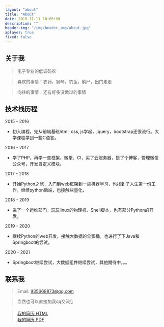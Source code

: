 ```yaml
---
layout: "about"
title: "About"
date: 2019-11-11 10:00:00
description: ""
header-img: "/img/header_img/about.jpg"
aplayer: true
fixed: false
---
```


## 关于我

> 电子专业的低调码农

> 喜欢的事情：农药，钢琴，钓鱼，躺尸，出门走走

> 向往的事情：还有好多没做过的事情

## 技术栈历程

2015 - 2016
- 初入编程，先从前端基础html, css, js学起，jquery，bootstrap还很流行。大学课程学到一些C语言。

2016 - 2017
- 学了PHP，再学一些框架，微擎，CI，买了云服务器，搭了个博客，管理微信公众号，开发自定义模块。

2017 - 2018
- 开始Python之旅，入门到web框架到一些机器学习，也找到了人生第一份工作，继续python后端，也接触些量化，
  
2018 - 2019
- 进了一个运维部门，玩玩linux的物理机，Shell脚本，也有部分Python的开发。

2019 - 2020
- 继续Python的web开发，接触大数据的全家桶，也进行了下Java和Springboot的尝试。

2020 - 2021
- Springboot继续尝试，大数据组件继续尝试，其他期待中。。。


## 联系我

> Email: 935669873@qq.com  

> 当然也可以直接加我qq交流👆

> [我的简历 HTML](/about/甘家城-后端开发-简历.html)  
> [我的简历 PDF](/about/甘家城-后端开发-简历.pdf)